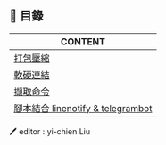 ## 💭 目錄
| CONTENT | 
| ------ | 
| [打包壓縮](https://github.com/yichien1019/Linux/blob/main/Linux-BASIC/%E6%89%93%E5%8C%85%E5%A3%93%E7%B8%AE.md) | 
| [軟硬連結](https://github.com/yichien1019/Linux/blob/main/Linux-BASIC/%E8%BB%9F%E7%A1%AC%E9%80%A3%E7%B5%90.md) |  
| [擷取命令](https://github.com/yichien1019/Linux/blob/main/Linux-BASIC/%E6%93%B7%E5%8F%96%E5%91%BD%E4%BB%A4.md) | 
| [腳本結合 linenotify & telegrambot](https://github.com/yichien1019/Linux/blob/main/Linux-BASIC/shell_linenotify%26telegrambot.md) |  


🖊️ editor : yi-chien Liu